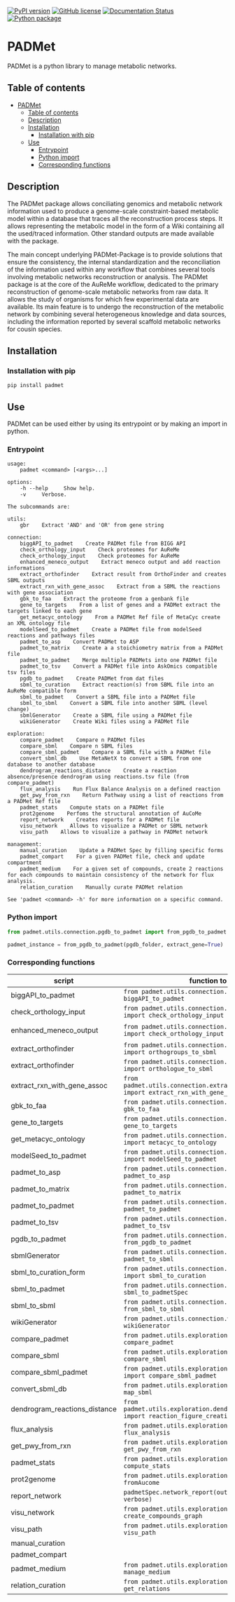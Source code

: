 [![PyPI version](https://img.shields.io/pypi/v/padmet.svg)](https://pypi.org/project/padmet/) [![GitHub license](https://img.shields.io/github/license/AuReMe/padmet.svg)](https://github.com/AuReMe/padmet/blob/master/LICENSE) [![Documentation Status](https://readthedocs.org/projects/padmet/badge/?version=latest)](https://padmet.readthedocs.io/en/latest/?badge=latest) [![Python package](https://github.com/AuReMe/padmet/workflows/Python%20package/badge.svg)](https://github.com/AuReMe/padmet/actions?query=workflow%3A%22Python+package%22)

# PADMet

PADMet is a python library to manage metabolic networks.

## Table of contents
- [PADMet](#padmet)
  - [Table of contents](#table-of-contents)
  - [Description](#description)
  - [Installation](#installation)
    - [Installation with pip](#installation-with-pip)
  - [Use](#use)
    - [Entrypoint](#entrypoint)
    - [Python import](#python-import)
    - [Corresponding functions](#corresponding-functions)

## Description

The PADMet package allows conciliating genomics and metabolic network information used to produce a genome-scale constraint-based metabolic model within a database that traces all the reconstruction process steps. It allows representing the metabolic model in the form of a Wiki containing all the used/traced information. Other standard outputs are made available with the package. 

The main concept underlying PADMet-Package is to provide solutions that ensure the consistency, the internal standardization and the reconciliation of the information used within any workflow that combines several tools involving metabolic networks reconstruction or analysis. The PADMet package is at the core of the AuReMe workflow, dedicated to the primary reconstruction of genome-scale metabolic networks from raw data. It allows the study of organisms for which few experimental data are available. Its main feature is to undergo the reconstruction of the metabolic network by combining several heterogeneous knowledge and data sources, including the information reported by several scaffold metabolic networks for cousin species.

## Installation

### Installation with pip

```
pip install padmet
```

## Use

PADMet can be used either by using its entrypoint or by making an import in python.

### Entrypoint

```
usage:
    padmet <command> [<args>...]

options:
    -h --help     Show help.
    -v     Verbose.

The subcommands are:

utils:
    gbr    Extract 'AND' and 'OR' from gene string

connection:
    biggAPI_to_padmet    Create PADMet file from BIGG API
    check_orthology_input    Check proteomes for AuReMe
    check_orthology_input    Check proteomes for AuReMe
    enhanced_meneco_output    Extract meneco output and add reaction informations
    extract_orthofinder    Extract result from OrthoFinder and creates SBML outputs
    extract_rxn_with_gene_assoc    Extract from a SBML the reactions with gene association
    gbk_to_faa    Extract the proteome from a genbank file
    gene_to_targets    From a list of genes and a PADMet extract the targets linked to each gene
    get_metacyc_ontology    From a PADMet Ref file of MetaCyc create an XML ontology file
    modelSeed_to_padmet    Create a PADMet file from modelSeed reactions and pathways files
    padmet_to_asp    Convert PADMet to ASP
    padmet_to_matrix    Create a a stoichiometry matrix from a PADMet file
    padmet_to_padmet    Merge multiple PADMets into one PADMet file
    padmet_to_tsv    Convert a PADMet file into AskOmics compatible tsv files
    pgdb_to_padmet    Create PADMet from dat files
    sbml_to_curation    Extract reaction(s) from SBML file into an AuReMe compatible form
    sbml_to_padmet    Convert a SBML file into a PADMet file
    sbml_to_sbml    Convert a SBML file into another SBML (level change)
    sbmlGenerator    Create a SBML file using a PADMet file
    wikiGenerator    Create Wiki files using a PADMet file

exploration:
    compare_padmet    Compare n PADMet files
    compare_sbml    Compare n SBML files
    compare_sbml_padmet    Compare a SBML file with a PADMet file
    convert_sbml_db    Use MetaNetX to convert a SBML from one database to another database
    dendrogram_reactions_distance    Create a reaction absence/presence dendrogram using reactions.tsv file (from compare_padmet)
    flux_analysis    Run Flux Balance Analysis on a defined reaction
    get_pwy_from_rxn    Return Pathway using a list of reactions from a PADMet Ref file
    padmet_stats    Compute stats on a PADMet file
    prot2genome    Perfoms the structural annotation of AuCoMe
    report_network    Creates reports for a PADMet file
    visu_network    Allows to visualize a PADMet or SBML network
    visu_path    Allows to visualize a pathway in PADMet network

management:
    manual_curation    Update a PADMet Spec by filling specific forms
    padmet_compart    For a given PADMet file, check and update compartment
    padmet_medium    For a given set of compounds, create 2 reactions for each compounds to maintain consistency of the network for flux analysis.
    relation_curation    Manually curate PADMet relation

See 'padmet <command> -h' for more information on a specific command.
```

### Python import

```python
from padmet.utils.connection.pgdb_to_padmet import from_pgdb_to_padmet

padmet_instance = from_pgdb_to_padmet(pgdb_folder, extract_gene=True)
```

### Corresponding functions

| script                        | function to import                                                                                | command-line                       |
|-------------------------------|---------------------------------------------------------------------------------------------------|------------------------------------|
| biggAPI_to_padmet             | ```from padmet.utils.connection.biggAPI_to_padmet import biggAPI_to_padmet```                     | padmet biggAPI_to_padmet           |
| check_orthology_input         | ```from padmet.utils.connection.check_orthology_input import check_orthology_input```             | padmet check_orthology_input       |
| enhanced_meneco_output        | ```from padmet.utils.connection.enhanced_meneco_output import check_orthology_input```            | padmet enhanced_meneco_output      |
| extract_orthofinder           | ```from padmet.utils.connection.extract_orthofinder import orthogroups_to_sbml```                 | padmet extract_orthofinder         |
| extract_orthofinder           | ```from padmet.utils.connection.extract_orthofinder import orthologue_to_sbml```                  | padmet extract_orthofinder         |
| extract_rxn_with_gene_assoc   | ```from padmet.utils.connection.extract_rxn_with_gene_assoc import extract_rxn_with_gene_assoc``` | padmet extract_rxn_with_gene_assoc |
| gbk_to_faa                    | ```from padmet.utils.connection.gbk_to_faa import gbk_to_faa```                                   | padmet gbk_to_faa                  |
| gene_to_targets               | ```from padmet.utils.connection.gene_to_targets import gene_to_targets```                         | padmet gene_to_targets             |
| get_metacyc_ontology          | ```from padmet.utils.connection.get_metacyc_ontology import metacyc_to_ontology```                | padmet get_metacyc_ontology        |
| modelSeed_to_padmet           | ```from padmet.utils.connection.modelSeed_to_padmet import modelSeed_to_padmet```                 | padmet modelSeed_to_padmet         |
| padmet_to_asp                 | ```from padmet.utils.connection.padmet_to_asp import padmet_to_asp```                             | padmet padmet_to_asp               |
| padmet_to_matrix              | ```from padmet.utils.connection.padmet_to_matrix import padmet_to_matrix```                       | padmet padmet_to_matrix            |
| padmet_to_padmet              | ```from padmet.utils.connection.padmet_to_padmet import padmet_to_padmet```                       | padmet padmet_to_padmet            |
| padmet_to_tsv                 | ```from padmet.utils.connection.padmet_to_tsv import padmet_to_tsv```                             | padmet padmet_to_tsv               |
| pgdb_to_padmet                | ```from padmet.utils.connection.pgdb_to_padmet import from_pgdb_to_padmet```                      | padmet pgdb_to_padmet              |
| sbmlGenerator                 | ```from padmet.utils.connection.sbmlGenerator import padmet_to_sbml```                            | padmet sbmlGenerator               |
| sbml_to_curation_form         | ```from padmet.utils.connection.sbml_to_curation_form import sbml_to_curation```                  | padmet sbml_to_curation_form       |
| sbml_to_padmet                | ```from padmet.utils.connection.sbml_to_padmet import sbml_to_padmetSpec```                       | padmet sbml_to_padmet              |
| sbml_to_sbml                  | ```from padmet.utils.connection.sbml_to_sbml import from_sbml_to_sbml```                          | padmet sbml_to_sbml                |
| wikiGenerator                 | ```from padmet.utils.connection.wikiGenerator import wikiGenerator```                             | padmet wikiGenerator               |
| compare_padmet                | ```from padmet.utils.exploration.compare_padmet import compare_padmet```                          | padmet compare_padmet              |
| compare_sbml                  | ```from padmet.utils.exploration.compare_sbml import compare_sbml```                              | padmet compare_sbml                |
| compare_sbml_padmet           | ```from padmet.utils.exploration.compare_sbml_padmet import compare_sbml_padmet```                | padmet compare_sbml_padmet         |
| convert_sbml_db               | ```from padmet.utils.exploration.convert_sbml_db import map_sbml```                               | padmet convert_sbml_db             |
| dendrogram_reactions_distance | ```from padmet.utils.exploration.dendrogram_reactions_distance import reaction_figure_creation``` |padmet dendrogram_reactions_distance|
| flux_analysis                 | ```from padmet.utils.exploration.flux_analysis import flux_analysis```                            | padmet flux_analysis               |
| get_pwy_from_rxn              | ```from padmet.utils.exploration.get_pwy_from_rxn import get_pwy_from_rxn```                      | padmet get_pwy_from_rxn            |
| padmet_stats                  | ```from padmet.utils.exploration.padmet_stats import compute_stats```                             | padmet padmet_stats                |
| prot2genome                   | ```from padmet.utils.exploration.prot2genome import fromAucome```                                 | padmet prot2genome                 |
| report_network                | ```padmetSpec.network_report(output_dir, padmetRef_file, verbose)```                              | padmet report_network              |
| visu_network                  | ```from padmet.utils.exploration.visu_network import create_compounds_graph```                    | padmet visu_network                |
| visu_path                     | ```from padmet.utils.exploration.visu_path import visu_path```                                    | padmet visu_path                   |
| manual_curation               |                                                                                                   | padmet manual_curation             |
| padmet_compart                |                                                                                                   | padmet padmet_compart              |
| padmet_medium                 | ```from padmet.utils.exploration.padmet_medium import manage_medium```                            | padmet padmet_medium               |
| relation_curation             | ```from padmet.utils.exploration.relation_curation import get_relations```                        | padmet relation_curation           |
